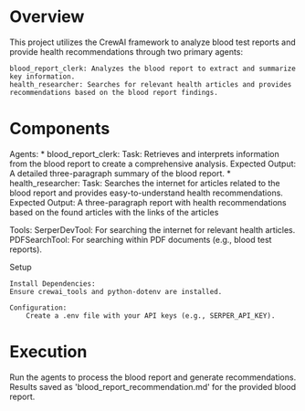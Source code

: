 # Overview
This project utilizes the CrewAI framework to analyze blood test reports and provide health recommendations through two primary agents:

    blood_report_clerk: Analyzes the blood report to extract and summarize key information.
    health_researcher: Searches for relevant health articles and provides recommendations based on the blood report findings.

# Components

Agents:
    * blood_report_clerk:
        Task: Retrieves and interprets information from the blood report to create a comprehensive analysis.
        Expected Output: A detailed three-paragraph summary of the blood report.
    * health_researcher:
        Task: Searches the internet for articles related to the blood report and provides easy-to-understand health recommendations.
        Expected Output: A three-paragraph report with health recommendations based on the found articles with the links of the articles

Tools:
    SerperDevTool: For searching the internet for relevant health articles.
    PDFSearchTool: For searching within PDF documents (e.g., blood test reports).

Setup

    Install Dependencies:
    Ensure crewai_tools and python-dotenv are installed.

    Configuration:
        Create a .env file with your API keys (e.g., SERPER_API_KEY).

# Execution

Run the agents to process the blood report and generate recommendations. Results saved as 'blood_report_recommendation.md' for the provided blood report.
